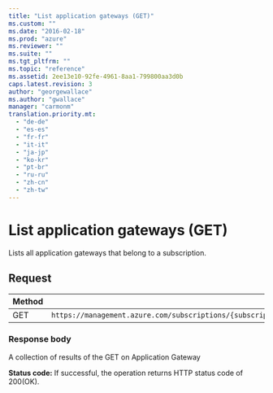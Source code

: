 ```yaml
---
title: "List application gateways (GET)"
ms.custom: ""
ms.date: "2016-02-18"
ms.prod: "azure"
ms.reviewer: ""
ms.suite: ""
ms.tgt_pltfrm: ""
ms.topic: "reference"
ms.assetid: 2ee13e10-92fe-4961-8aa1-799800aa3d0b
caps.latest.revision: 3
author: "georgewallace"
ms.author: "gwallace"
manager: "carmonm"
translation.priority.mt: 
  - "de-de"
  - "es-es"
  - "fr-fr"
  - "it-it"
  - "ja-jp"
  - "ko-kr"
  - "pt-br"
  - "ru-ru"
  - "zh-cn"
  - "zh-tw"
---
```

# List application gateways (GET)
Lists all application gateways that belong to a subscription.  
  
## Request  
  
|Method|Request URI|  
|------------|-----------------|  
|GET|`https://management.azure.com/subscriptions/{subscriptionId}/resourceGroups/{resourceGroupName}/providers/Microsoft.Network/applicationGateways`|  
  
### Response body  
 A collection of results of the GET on Application Gateway  
  
 **Status code:** If successful, the operation returns HTTP status code of 200(OK).